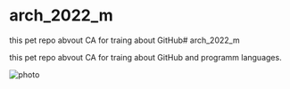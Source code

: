 # arch_2022_m
this pet repo abvout CA for traing about GitHub# arch_2022_m

this pet repo abvout CA for traing about GitHub and programm languages.

![photo](https://www.google.com/url?sa=i&url=https%3A%2F%2Fplanbphoto.com%2Fua%2Fpatriotuchni-kartunku%2F&psig=AOvVaw05w-lJYm_8vaUIXACvq8B7&ust=1668001897244000&source=images&cd=vfe&ved=0CAwQjRxqFwoTCOiRzrTdnvsCFQAAAAAdAAAAABAE) 

